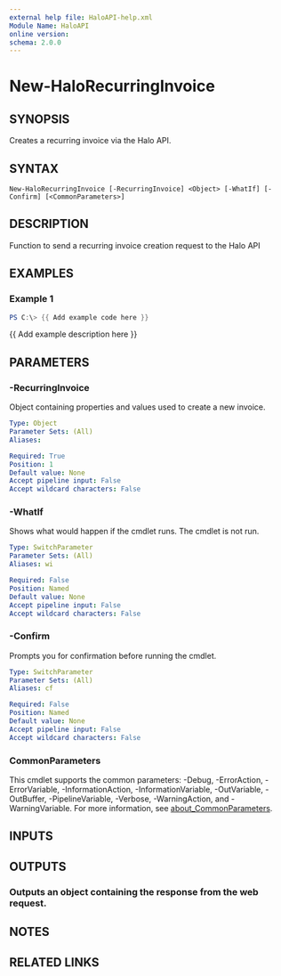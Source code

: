 ```yaml
---
external help file: HaloAPI-help.xml
Module Name: HaloAPI
online version:
schema: 2.0.0
---
```


# New-HaloRecurringInvoice

## SYNOPSIS
Creates a recurring invoice via the Halo API.

## SYNTAX

```
New-HaloRecurringInvoice [-RecurringInvoice] <Object> [-WhatIf] [-Confirm] [<CommonParameters>]
```

## DESCRIPTION
Function to send a recurring invoice creation request to the Halo API

## EXAMPLES

### Example 1
```powershell
PS C:\> {{ Add example code here }}
```

{{ Add example description here }}

## PARAMETERS

### -RecurringInvoice
Object containing properties and values used to create a new invoice.

```yaml
Type: Object
Parameter Sets: (All)
Aliases:

Required: True
Position: 1
Default value: None
Accept pipeline input: False
Accept wildcard characters: False
```

### -WhatIf
Shows what would happen if the cmdlet runs.
The cmdlet is not run.

```yaml
Type: SwitchParameter
Parameter Sets: (All)
Aliases: wi

Required: False
Position: Named
Default value: None
Accept pipeline input: False
Accept wildcard characters: False
```

### -Confirm
Prompts you for confirmation before running the cmdlet.

```yaml
Type: SwitchParameter
Parameter Sets: (All)
Aliases: cf

Required: False
Position: Named
Default value: None
Accept pipeline input: False
Accept wildcard characters: False
```

### CommonParameters
This cmdlet supports the common parameters: -Debug, -ErrorAction, -ErrorVariable, -InformationAction, -InformationVariable, -OutVariable, -OutBuffer, -PipelineVariable, -Verbose, -WarningAction, and -WarningVariable. For more information, see [about_CommonParameters](http://go.microsoft.com/fwlink/?LinkID=113216).

## INPUTS

## OUTPUTS

### Outputs an object containing the response from the web request.
## NOTES

## RELATED LINKS
